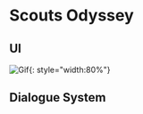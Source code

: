 # Scouts Odyssey

## UI 

![Gif](../img/scoutsodyssey/ScoutsOdyssey_TutorialBoardUI.gif){: style="width:80%"}


## Dialogue System

